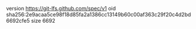 version https://git-lfs.github.com/spec/v1
oid sha256:2e9acaa5ce98f18d85fa2a1386cc13149b60c00af363c29f20c4d2bd6692cfe5
size 6692
